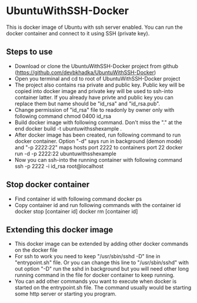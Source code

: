 # UbuntuWithSSH-Docker
This is docker image of Ubuntu with ssh server enabled. You can run the docker container and connect to it using SSH (private key).

## Steps to use
- Download or clone the UbuntuWithSSH-Docker project from github (https://github.com/devbkhadka/UbuntuWithSSH-Docker)
- Open you terminal and cd to root of UbuntuWithSSH-Docker project
- The project also contains rsa private and public key. Public key will be copied into docker image and private key will be used to ssh-into container latter. If you already have privte and public key you can replace them but name should be "id_rsa" and "id_rsa.pub".
- Change permission of "id_rsa" file to readonly by owner only with following command
      chmod 0400 id_rsa
- Build docker image with following command. Don't miss the "." at the end
      docker build -t ubuntuwithsshexample .
- After docker image has been created, run following command to run docker container. Option "-d" says run in background (demon mode) and "-p 2222:22" maps hosts port 2222 to containers port 22
      docker run -d -p 2222:22 ubuntuwithsshexample
- Now you can ssh-into the running container with following command
      ssh -p 2222 -i id_rsa root@localhost
      
## Stop docker container
- Find container id with following command
      docker ps
- Copy container id and run following commands with the container id
      docker stop [container id]
      docker rm [container id]
      
## Extending this docker image
- This docker image can be extended by adding other docker commands on the docker file 
- For ssh to work you need to keep "/usr/sbin/sshd -D" line in "entrypoint.sh" file. Or you can change this line to "/usr/sbin/sshd" with out option "-D" run the sshd in background but you will need other long running command in the file for docker container to keep running.
- You can add other commands you want to execute when docker is started on the entrypoint.sh file. The command usually would be starting some http server or starting you program.
